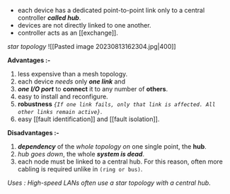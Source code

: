 - each device has a dedicated point-to-point link only to a central controller ***called hub***.
- devices are not directly linked to one another.
- controller acts as an [[exchange]].

*star topology* 
![[Pasted image 20230813162304.jpg|400]] 

**Advantages :-**
1.  less expensive than a mesh topology.
2. each device *needs* only ***one link*** and
3. ***one I/O port*** to **connect** it to any number of **others**.
4. easy to install and reconfigure.
5. **robustness** *`{If one link fails, only that link is affected. All other links remain active}`*.
6.  easy [[fault identification]] and [[fault isolation]].

**Disadvantages :-**
1. ***dependency*** of the *whole topology on* one single point, the **hub**.
2. *hub goes down*, the whole ***system is dead***.
3. each node must be linked to a central hub. For this reason, often more cabling is required unlike in `(ring or bus)`.

*Uses :*
	*High-speed LANs often use a star topology with a central hub*.
